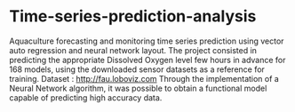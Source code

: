 # Time-series-prediction-analysis

Aquaculture forecasting and monitoring time series prediction using vector auto regression and neural network layout.
The project consisted in predicting the appropriate Dissolved Oxygen level few hours in advance for 168 models, using the downloaded sensor datasets as a reference for training.
Dataset : http://fau.loboviz.com
Through the implementation of a Neural Network algorithm, it was possible to obtain a functional model capable of predicting high accuracy data.
